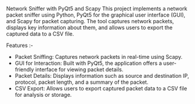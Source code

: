 Network Sniffer with PyQt5 and Scapy
This project implements a network packet sniffer using Python, PyQt5 for the graphical user interface (GUI), and Scapy for packet capturing. The tool captures network packets, displays key information about them, and allows users to export the captured data to a CSV file.

Features :- 
- Packet Sniffing: Captures network packets in real-time using Scapy.
- GUI for Interaction: Built with PyQt5, the application offers a user-friendly interface for viewing packet details.
- Packet Details: Displays information such as source and destination IP, protocol, packet length, and a summary of the packet.
- CSV Export: Allows users to export captured packet data to a CSV file for analysis or storage.
